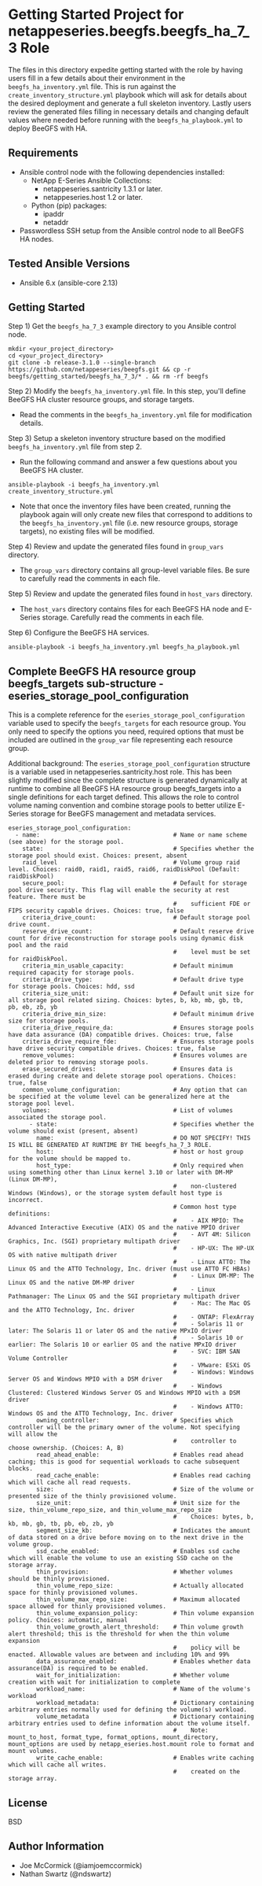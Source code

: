Getting Started Project for netappeseries.beegfs.beegfs_ha_7_3 Role 
=========================================================
The files in this directory expedite getting started with the role by having users fill in a few details about their 
environment in the `beegfs_ha_inventory.yml` file. This is run against the `create_inventory_structure.yml` playbook 
which will ask for details about the desired deployment and generate a full skeleton inventory. Lastly users review the 
generated files filling in necessary details and changing default values where needed before running with the 
`beegfs_ha_playbook.yml` to deploy BeeGFS with HA.

Requirements
------------
- Ansible control node with the following dependencies installed:
  - NetApp E-Series Ansible Collections:
    - netappeseries.santricity 1.3.1 or later.
    - netappeseries.host 1.2 or later.
  - Python (pip) packages:
    - ipaddr
    - netaddr
- Passwordless SSH setup from the Ansible control node to all BeeGFS HA nodes.

Tested Ansible Versions
-----------------------
  - Ansible 6.x (ansible-core 2.13)

Getting Started
---------------
Step 1) Get the `beegfs_ha_7_3` example directory to you Ansible control node.

    mkdir <your_project_directory>
    cd <your_project_directory>
    git clone -b release-3.1.0 --single-branch https://github.com/netappeseries/beegfs.git && cp -r beegfs/getting_started/beegfs_ha_7_3/* . && rm -rf beegfs

Step 2) Modify the `beegfs_ha_inventory.yml` file. In this step, you'll define BeeGFS HA cluster resource groups, and 
storage targets.
- Read the comments in the `beegfs_ha_inventory.yml` file for modification details.

Step 3) Setup a skeleton inventory structure based on the modified `beegfs_ha_inventory.yml` file from step 2.
- Run the following command and answer a few questions about you BeeGFS HA cluster. 
```
ansible-playbook -i beegfs_ha_inventory.yml create_inventory_structure.yml
```
- Note that once the inventory files have been created, running the playbook again will only create new files that 
  correspond to additions to the `beegfs_ha_inventory.yml` file (i.e. new resource groups, storage targets), no existing 
  files will be modified.

Step 4) Review and update the generated files found in `group_vars` directory.
* The `group_vars` directory contains all group-level variable files. Be sure to carefully read the comments in each file.

Step 5) Review and update the generated files found in `host_vars` directory.
* The `host_vars` directory contains files for each BeeGFS HA node and E-Series storage. Carefully read the comments 
  in each file.

Step 6) Configure the BeeGFS HA services.
```
ansible-playbook -i beegfs_ha_inventory.yml beegfs_ha_playbook.yml
```

Complete BeeGFS HA resource group beegfs_targets sub-structure - eseries_storage_pool_configuration
---------------------------------------------------------------------------------------------------
This is a complete reference for the `eseries_storage_pool_configuration` variable used to specify the `beegfs_targets` 
for each resource group. You only need to specify the options you need, required options that must be included are 
outlined in the `group_var` file representing each resource group.

Additional background: The `eseries_storage_pool_configuration` structure is a variable used in 
netappeseries.santricity.host role. This has been slightly modified since the complete structure is generated 
dynamically at runtime to combine all BeeGFS HA resource group beegfs_targets into a single definitions for each target 
defined. This allows the role to control volume naming convention and combine storage pools to better utilize E-Series 
storage for BeeGFS management and metadata services.

    eseries_storage_pool_configuration:
      - name:                                      # Name or name scheme (see above) for the storage pool.
        state:                                     # Specifies whether the storage pool should exist. Choices: present, absent
        raid_level                                 # Volume group raid level. Choices: raid0, raid1, raid5, raid6, raidDiskPool (Default: raidDiskPool)
        secure_pool:                               # Default for storage pool drive security. This flag will enable the security at rest feature. There must be
                                                   #    sufficient FDE or FIPS security capable drives. Choices: true, false
        criteria_drive_count:                      # Default storage pool drive count.
        reserve_drive_count:                       # Default reserve drive count for drive reconstruction for storage pools using dynamic disk pool and the raid
                                                   #    level must be set for raidDiskPool.
        criteria_min_usable_capacity:              # Default minimum required capacity for storage pools.
        criteria_drive_type:                       # Default drive type for storage pools. Choices: hdd, ssd
        criteria_size_unit:                        # Default unit size for all storage pool related sizing. Choices: bytes, b, kb, mb, gb, tb, pb, eb, zb, yb
        criteria_drive_min_size:                   # Default minimum drive size for storage pools.
        criteria_drive_require_da:                 # Ensures storage pools have data assurance (DA) compatible drives. Choices: true, false
        criteria_drive_require_fde:                # Ensures storage pools have drive security compatible drives. Choices: true, false
        remove_volumes:                            # Ensures volumes are deleted prior to removing storage pools.
        erase_secured_drives:                      # Ensures data is erased during create and delete storage pool operations. Choices: true, false
        common_volume_configuration:               # Any option that can be specified at the volume level can be generalized here at the storage pool level.
        volumes:                                   # List of volumes associated the storage pool.
          - state:                                 # Specifies whether the volume should exist (present, absent)
            name:                                  # DO NOT SPECIFY! THIS IS WILL BE GENERATED AT RUNTIME BY THE beegfs_ha_7_3 ROLE.
            host:                                  # host or host group for the volume should be mapped to.
            host_type:                             # Only required when using something other than Linux kernel 3.10 or later with DM-MP (Linux DM-MP),
                                                   #    non-clustered Windows (Windows), or the storage system default host type is incorrect.
                                                   # Common host type definitions:
                                                   #    - AIX MPIO: The Advanced Interactive Executive (AIX) OS and the native MPIO driver
                                                   #    - AVT 4M: Silicon Graphics, Inc. (SGI) proprietary multipath driver
                                                   #    - HP-UX: The HP-UX OS with native multipath driver
                                                   #    - Linux ATTO: The Linux OS and the ATTO Technology, Inc. driver (must use ATTO FC HBAs)
                                                   #    - Linux DM-MP: The Linux OS and the native DM-MP driver
                                                   #    - Linux Pathmanager: The Linux OS and the SGI proprietary multipath driver
                                                   #    - Mac: The Mac OS and the ATTO Technology, Inc. driver
                                                   #    - ONTAP: FlexArray
                                                   #    - Solaris 11 or later: The Solaris 11 or later OS and the native MPxIO driver
                                                   #    - Solaris 10 or earlier: The Solaris 10 or earlier OS and the native MPxIO driver
                                                   #    - SVC: IBM SAN Volume Controller
                                                   #    - VMware: ESXi OS
                                                   #    - Windows: Windows Server OS and Windows MPIO with a DSM driver
                                                   #    - Windows Clustered: Clustered Windows Server OS and Windows MPIO with a DSM driver
                                                   #    - Windows ATTO: Windows OS and the ATTO Technology, Inc. driver
            owning_controller:                     # Specifies which controller will be the primary owner of the volume. Not specifying will allow the
                                                   #    controller to choose ownership. (Choices: A, B)
            read_ahead_enable:                     # Enables read ahead caching; this is good for sequential workloads to cache subsequent blocks.
            read_cache_enable:                     # Enables read caching which will cache all read requests.
            size:                                  # Size of the volume or presented size of the thinly provisioned volume.
            size_unit:                             # Unit size for the size, thin_volume_repo_size, and thin_volume_max_repo_size
                                                   #    Choices: bytes, b, kb, mb, gb, tb, pb, eb, zb, yb
            segment_size_kb:                       # Indicates the amount of data stored on a drive before moving on to the next drive in the volume group.
            ssd_cache_enabled:                     # Enables ssd cache which will enable the volume to use an existing SSD cache on the storage array.
            thin_provision:                        # Whether volumes should be thinly provisioned.
            thin_volume_repo_size:                 # Actually allocated space for thinly provisioned volumes.
            thin_volume_max_repo_size:             # Maximum allocated space allowed for thinly provisioned volumes.
            thin_volume_expansion_policy:          # Thin volume expansion policy. Choices: automatic, manual
            thin_volume_growth_alert_threshold:    # Thin volume growth alert threshold; this is the threshold for when the thin volume expansion
                                                   #    policy will be enacted. Allowable values are between and including 10% and 99%
            data_assurance_enabled:                # Enables whether data assurance(DA) is required to be enabled.
            wait_for_initialization:               # Whether volume creation with wait for initialization to complete
            workload_name:                         # Name of the volume's workload
            workload_metadata:                     # Dictionary containing arbitrary entries normally used for defining the volume(s) workload.
            volume_metadata                        # Dictionary containing arbitrary entries used to define information about the volume itself.
                                                   #    Note: mount_to_host, format_type, format_options, mount_directory, mount_options are used by netapp_eseries.host.mount role to format and mount volumes.
            write_cache_enable:                    # Enables write caching which will cache all writes.
                                                   #    created on the storage array.
License
-------
BSD

Author Information
------------------
- Joe McCormick (@iamjoemccormick)
- Nathan Swartz (@ndswartz)
